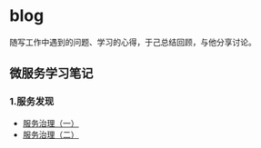 # blog

随写工作中遇到的问题、学习的心得，于己总结回顾，与他分享讨论。

## 微服务学习笔记

### 1.服务发现

- [服务治理（一）](https://github.com/chenchunyong/blog/blob/master/microservice/serviceRegister.md)
- [服务治理（二）](https://github.com/chenchunyong/blog/blob/master/microservice/serviceFind.md)